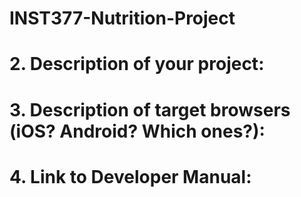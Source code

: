 # INST377-Nutrition-Project
# 2. Description of your project:

# 3. Description of target browsers (iOS? Android? Which ones?):
# 4. Link to Developer Manual:
